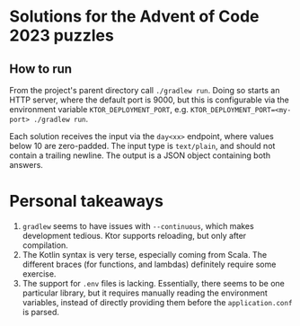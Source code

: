 # Solutions for the Advent of Code 2023 puzzles

## How to run

From the project's parent directory call `./gradlew run`.
Doing so starts an HTTP server, where the default port is 9000,
but this is configurable via the environment variable `KTOR_DEPLOYMENT_PORT`,
e.g. `KTOR_DEPLOYMENT_PORT=<my-port> ./gradlew run`.

Each solution receives the input via the `day<xx>` endpoint, where values below 10 are zero-padded.
The input type is `text/plain`, and should not contain a trailing newline.
The output is a JSON object containing both answers.

# Personal takeaways

1. `gradlew` seems to have issues with `--continuous`, which makes development tedious.
   Ktor supports reloading, but only after compilation.
2. The Kotlin syntax is very terse, especially coming from Scala.
   The different braces (for functions, and lambdas) definitely require some exercise.
3. The support for `.env` files is lacking.
   Essentially, there seems to be one particular library, but it requires manually reading the environment variables,
   instead of directly providing them before the `application.conf` is parsed.